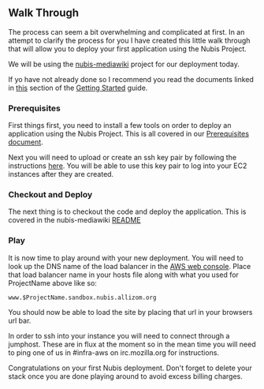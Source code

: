﻿## Walk Through
The process can seem a bit overwhelming and complicated at first. In an attempt to clarify the process for you I have created this little walk through that will allow you to deploy your first application using the Nubis Project.

We will be using the [nubis-mediawiki](https://github.com/nubisproject/nubis-mediawiki) project for our deployment today.

If yo have not already done so I recommend you read the documents linked in [this](https://github.com/Nubisproject/nubis-docs/blob/master/GETTING_STARTED.md#familiarize-yourself-with-the-nubis-project) section of the [Getting Started](https://github.com/Nubisproject/nubis-docs/blob/master/GETTING_STARTED.md) guide.

### Prerequisites
First things first, you need to install a few tools on order to deploy an application using the Nubis Project. This is all covered in our [Prerequisites document](https://github.com/Nubisproject/nubis-docs/blob/master/PREREQUISITES.md).

Next you will need to upload or create an ssh key pair by following the instructions [here](http://docs.aws.amazon.com/AWSEC2/latest/UserGuide/ec2-key-pairs.html). You will be able to use this key pair to log into your EC2 instances after they are created.

### Checkout and Deploy
The next thing is to checkout the code and deploy the application. This is covered in the nubis-mediawiki [README](https://github.com/Nubisproject/nubis-mediawiki/blob/master/README.md)

### Play
It is now time to play around with your new deployment. You will need to look up the DNS name of the load balancer in the [AWS web console](https://us-west-2.console.aws.amazon.com/ec2/v2/home#LoadBalancers:). Place that load balancer name in your hosts file along with what you used for ProjectName above like so:

```
www.$ProjectName.sandbox.nubis.allizom.org
```

You should now be able to load the site by placing that url in your browsers url bar.

In order to ssh into your instance you will need to connect through a jumphost. These are in flux at the moment so in the mean time you will need to ping one of us in #infra-aws on irc.mozilla.org for instructions.

Congratulations on your first Nubis deployment. Don't forget to delete your stack once you are done playing around to avoid excess billing charges.